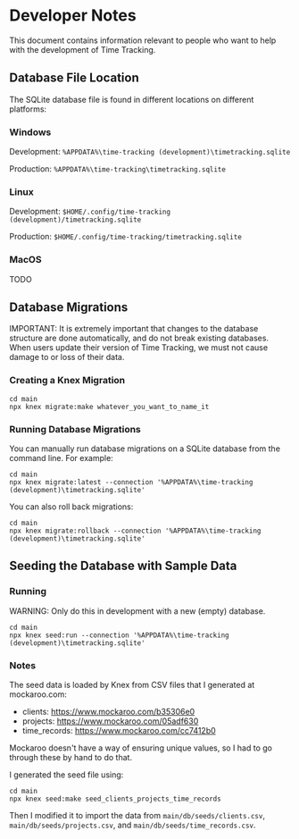 # Developer Notes

This document contains information relevant to people who
want to help with the development of Time Tracking.

## Database File Location

The SQLite database file is found in different locations on different platforms:

### Windows

Development: `%APPDATA%\time-tracking (development)\timetracking.sqlite`

Production: `%APPDATA%\time-tracking\timetracking.sqlite`

### Linux

Development: `$HOME/.config/time-tracking (development)/timetracking.sqlite`

Production: `$HOME/.config/time-tracking/timetracking.sqlite`

### MacOS

TODO

## Database Migrations

IMPORTANT: It is extremely important that changes to the database structure
are done automatically, and do not break existing databases. When users update
their version of Time Tracking, we must not cause damage to or loss of their data.

### Creating a Knex Migration

```shell
cd main
npx knex migrate:make whatever_you_want_to_name_it
```

### Running Database Migrations

You can manually run database migrations on a SQLite database from the command line. For example:

```shell
cd main
npx knex migrate:latest --connection '%APPDATA%\time-tracking (development)\timetracking.sqlite' 
```

You can also roll back migrations:

```shell
cd main
npx knex migrate:rollback --connection '%APPDATA%\time-tracking (development)\timetracking.sqlite' 
```

## Seeding the Database with Sample Data

### Running
WARNING: Only do this in development with a new (empty) database.

```shell
cd main
npx knex seed:run --connection '%APPDATA%\time-tracking (development)\timetracking.sqlite'
```

### Notes

The seed data is loaded by Knex from CSV files that I generated at mockaroo.com:

* clients: https://www.mockaroo.com/b35306e0
* projects: https://www.mockaroo.com/05adf630
* time_records: https://www.mockaroo.com/cc7412b0

Mockaroo doesn't have a way of ensuring unique values, so I had to go through these by hand to do that.

I generated the seed file using:

```shell
cd main
npx knex seed:make seed_clients_projects_time_records
```
Then I modified it to import the data from `main/db/seeds/clients.csv`, `main/db/seeds/projects.csv`, and
`main/db/seeds/time_records.csv`.
